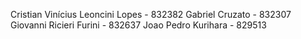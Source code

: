 Cristian Vinícius Leoncini Lopes - 832382
Gabriel Cruzato - 832307
Giovanni Ricieri Furini - 832637
Joao Pedro Kurihara - 829513
